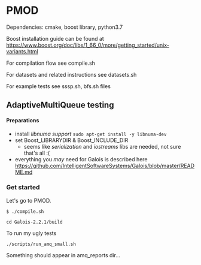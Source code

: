 # PMOD

Dependencies:
cmake, boost library, python3.7

Boost installation guide can be found at https://www.boost.org/doc/libs/1_66_0/more/getting_started/unix-variants.html

For compilation flow see compile.sh

For datasets and related instructions see datasets.sh

For example tests see sssp.sh, bfs.sh files

## AdaptiveMultiQueue testing
#### Preparations
* install _libnuma support_
`sudo apt-get install -y libnuma-dev`
* set Boost_LIBRARYDIR & Boost_INCLUDE_DIR 
   * seems like _serialization_ and _iostreams_ libs are needed, not sure that's all :(
* everything you _may_ need for Galois is described here 
https://github.com/IntelligentSoftwareSystems/Galois/blob/master/README.md
    
### Get started
Let's go to PMOD.

`$ ./compile.sh`

`cd Galois-2.2.1/build`

To run my ugly tests

`./scripts/run_amq_small.sh`

Something should appear in amq_reports dir...

